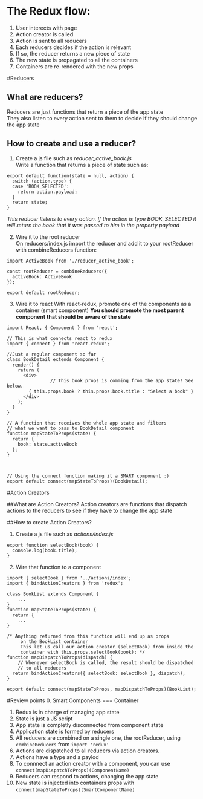 # The Redux flow:
1. User interects with page
2. Action creator is called
3. Action is sent to all reducers
4. Each reducers decides if the action is relevant
5. If so, the reducer returns a new piece of state
6. The new state is propagated to all the containers
7. Containers are re-rendered with the new props

#Reducers

## What are reducers?
Reducers are just functions that return a piece of the app state  
They also listen to every action sent to them to decide if they should change the app state

## How to create and use a reducer?
1. Create a js file such as *reducer_active_book.js*  
Write a function that returns a piece of state such as:
```
export default function(state = null, action) {
  switch (action.type) {
  case 'BOOK_SELECTED':
    return action.payload;
  }
  return state;
}
```

*This reducer listens to every action. If the action is type BOOK_SELECTED it will return the book that it was passed to him in the property payload*  

2. Wire it to the root reducer  
On reducers/index.js import the reducer and add it to your rootReducer with combineReducers function:
```import { combineReducers } from 'redux';
import ActiveBook from './reducer_active_book';

const rootReducer = combineReducers({
  activeBook: ActiveBook
});

export default rootReducer;
```

3. Wire it to react
With react-redux, promote one of the components as a container (smart component)
**You should promote the most parent component that should be aware of the state**

 ```
 import React, { Component } from 'react';

 // This is what connects react to redux
 import { connect } from 'react-redux';

//Just a regular component so far
 class BookDetail extends Component {
   render() {
     return (
       <div>
			 	 // This book props is comming from the app state! See below.
         { this.props.book ? this.props.book.title : "Select a book" }
       </div>
     );
   }
 }

 // A function that receives the whole app state and filters
 // what we want to pass to BookDetail component
 function mapStateToProps(state) {
   return {
     book: state.activeBook
   };
 }



// Using the connect function making it a SMART component :)
 export default connect(mapStateToProps)(BookDetail);
```
#Action Creators

##What are Action Creators?
Action creators are functions that dispatch actions to the reducers to see if they have to change the app state

##How to create Action Creators?
1. Create a js file such as *actions/index.js*  
```
export function selectBook(book) {
  console.log(book.title);
}
```
2. Wire that function to a component
```
import { selectBook } from '../actions/index';
import { bindActionCreators } from 'redux';

class BookList extends Component {
	...
}
function mapStateToProps(state) {
  return {
	...
}

/* Anything returned from this function will end up as props
	 on the BookList container
	 This let us call our action creator (selectBook) from inside the
	 container with this.props.selectBook(book); */
function mapDispatchToProps(dispatch) {
	// Whenever selectBook is called, the result should be dispatched
	// to all reducers
  return bindActionCreators({ selectBook: selectBook }, dispatch);
}

export default connect(mapStateToProps, mapDispatchToProps)(BookList);  

```

#Review points
0. Smart Components === Container
1. Redux is in charge of managing app state
2. State is just a JS script
3. App state is completly disconnected from component state
4. Application state is formed by reducers
5. All reducers are combined on a single one, the rootReducer, using `combineReducers` from `import 'redux'`
6. Actions are dispatched to all reducers via action creators.
7. Actions have a type and a paylod
8. To connnect an action creator with a component, you can use ```connect(mapDispatchToProps)(ComponentName)```
9. Reducers can respond to actions, changing the app state  
10. New state is injected into containers props with ```connect(mapStateToProps)(SmartComponentName)```
